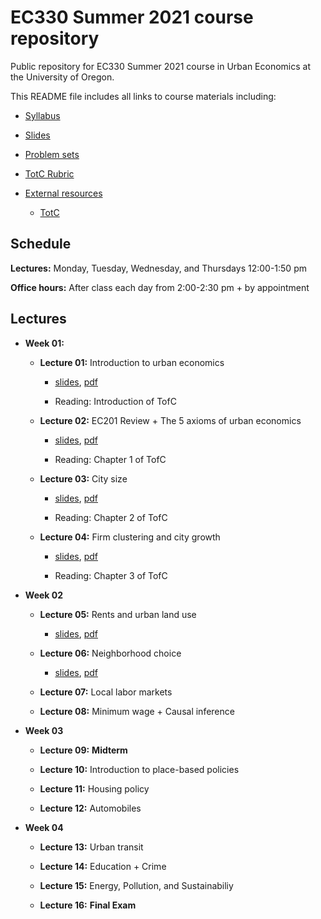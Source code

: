 # EC330 Summer 2021 course repository

Public repository for EC330 Summer 2021 course in Urban Economics at the University of Oregon.

This README file includes all links to course materials including:

  - [Syllabus](https://github.com/ajdickinson/ec330-summer21/raw/main/syllabus/syllabus.pdf)

  - [Slides](https://github.com/ajdickinson/ec330-summer21/tree/main/slides)
  
  - [Problem sets](https://github.com/ajdickinson/ec330-summer21/tree/main/problem-sets)
  
  - [TotC Rubric](https://raw.githubusercontent.com/ajdickinson/ec330-summer21/main/report/ec330-TotC-rubric.pdf)
  
  - [External resources](https://github.com/ajdickinson/ec330-summer21/tree/main/resources)
    
    - [TotC](https://raw.githubusercontent.com/ajdickinson/ec330-summer21/main/resources/Triumph-of-the-City-Edward-Glaeser.pdf) 
  
## Schedule

__Lectures:__ Monday, Tuesday, Wednesday, and Thursdays 12:00-1:50 pm

__Office hours:__ After class each day from 2:00-2:30 pm + by appointment
  
## Lectures

- __Week 01:__

  - __Lecture 01:__ Introduction to urban economics

    - [slides](https://rawcdn.githack.com/ajdickinson/ec330-summer21/a75becc5e8f60e4d338d1a81d452b5fd09c2a905/slides/001-intro/01-intro.html), [pdf](https://rawcdn.githack.com/ajdickinson/ec330-summer21/e7ea3265b9b13013314ce77f2a70de9d4fca12a1/slides/002-review/02-review.pdf)

    - Reading: Introduction of TofC

  - __Lecture 02:__ EC201 Review + The 5 axioms of urban economics
  
    - [slides](https://rawcdn.githack.com/ajdickinson/ec330-summer21/e7ea3265b9b13013314ce77f2a70de9d4fca12a1/slides/002-review/02-review.html), [pdf](https://raw.githubusercontent.com/ajdickinson/ec330-summer21/main/slides/002-review/02-review.pdf)
    
    - Reading: Chapter 1 of TofC

  - __Lecture 03:__ City size

    - [slides](https://rawcdn.githack.com/ajdickinson/ec330-summer21/c11f9589f6ffb2b097db8bca96e9f96afcf97d2f/slides/003-size/03-size.html), [pdf](https://rawcdn.githack.com/ajdickinson/ec330-summer21/e7ea3265b9b13013314ce77f2a70de9d4fca12a1/slides/003-size/03-size.pdf)
  
    - Reading: Chapter 2 of TofC
    
  - __Lecture 04:__ Firm clustering and city growth
  
    - [slides](https://rawcdn.githack.com/ajdickinson/ec330-summer21/ad4133e8a120c4dbf88612d17f9ef500d46bf23c/slides/004-growth/04-growth.html), [pdf](https://raw.githubusercontent.com/ajdickinson/ec330-summer21/main/slides/004-growth/04-growth.pdf)
    
    - Reading: Chapter 3 of TofC

- __Week 02__

  - __Lecture 05:__ Rents and urban land use

    - [slides](https://rawcdn.githack.com/ajdickinson/ec330-summer21/e6b2ac37d7450546a7e297bc3918d17311778e75/slides/005-rents/05-rents.html), [pdf](https://raw.githubusercontent.com/ajdickinson/ec330-summer21/main/slides/005-rents/05-rents.pdf)

  - __Lecture 06:__ Neighborhood choice

    - [slides](https://rawcdn.githack.com/ajdickinson/ec330-summer21/49d7d3cc25734d04c113e17c2e62049ffcbc49a4/slides/006-nbhd-choice/06-nbhd-choice.html), [pdf](https://raw.githubusercontent.com/ajdickinson/ec330-summer21/main/slides/006-nbhd-choice/06-nbhd-choice.pdf)

  - __Lecture 07:__ Local labor markets

  - __Lecture 08:__ Minimum wage + Causal inference

- __Week 03__

  - __Lecture 09:__ __Midterm__

  - __Lecture 10:__ Introduction to place-based policies

  - __Lecture 11:__ Housing policy

  - __Lecture 12:__ Automobiles

- __Week 04__

  - __Lecture 13:__ Urban transit

  - __Lecture 14:__ Education + Crime

  - __Lecture 15:__ Energy, Pollution, and Sustainabiliy
  
  - __Lecture 16:__ __Final Exam__
